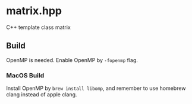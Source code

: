 # matrix.hpp

C++ template class matrix

## Build

OpenMP is needed. Enable OpenMP by `-fopenmp` flag.

### MacOS Build

Install OpenMP by `brew install libomp`,
and remember to use homebrew clang instead of apple clang.
